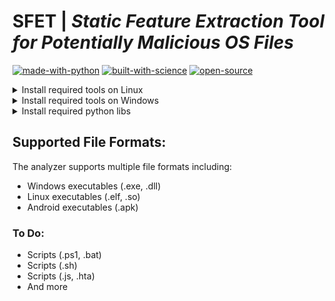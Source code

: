 # **SFET** | _Static Feature Extraction Tool for Potentially Malicious OS Files_
[![made-with-python](http://forthebadge.com/images/badges/made-with-python.svg)](https://www.python.org/)
[![built-with-science](https://forthebadge.com/images/badges/built-with-science.svg)](https://cyberthreatdefence.com/)
[![open-source](https://forthebadge.com/images/badges/open-source.svg)](https://cyberthreatdefence.com/)

<details>

<summary>Install required tools on Linux</summary>

### For Ubuntu 18.04, 20.04, 22.04

```bash
sudo apt-get update
```
</details>

<details>

<summary>Install required tools on Windows</summary>

</details>


<details>

<summary>Install required python libs</summary>

### pip install
```bash
pip install -r requirements.txt
python3 setup.py install
```

### conda install
```bash
conda config --add channels conda-forge
conda install --file requirements_conda.txt
python3 setup.py install
```

</details>


## Supported File Formats:

The analyzer supports multiple file formats including:
- Windows executables (.exe, .dll)
- Linux executables (.elf, .so)
- Android executables (.apk)

### To Do:

- Scripts (.ps1, .bat)
- Scripts (.sh)
- Scripts (.js, .hta)
- And more

